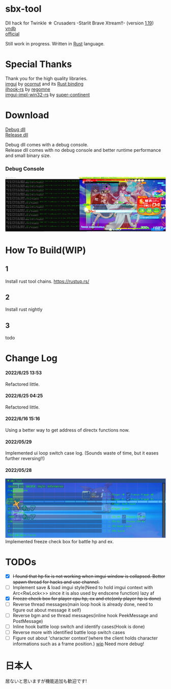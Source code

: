 # sbx-tool

Dll hack for Twinkle ☆ Crusaders -Starlit Brave Xtream!!-  (version [1.19](https://lillian.jp/support/support.html))  
[vndb](https://vndb.org/v5937)  
[official](https://lillian.jp/kurukuru2/sbx.html)

Still work in progress.
Written in [Rust](https://www.rust-lang.org/) language.

# Special Thanks  
Thank you for the high quality libraries.  
[imgui](https://github.com/ocornut/imgui) by [ocornut](https://github.com/ocornut) and its [Rust binding](https://github.com/imgui-rs/imgui-rs)  
[ilhook-rs](https://github.com/regomne/ilhook-rs) by [regomne](https://github.com/regomne)  
[imgui-impl-win32-rs](https://github.com/super-continent/imgui-impl-win32-rs) by [super-continent](https://github.com/super-continent)  

# Download
[Debug dll](https://github.com/d42ejh/sbx-tool/raw/main/dlls/sbx_tool_dll_debug.dll)  
[Release dll](https://github.com/d42ejh/sbx-tool/raw/main/dlls/sbx_tool_dll_release.dll)  
  
Debug dll comes with a debug console.  
Release dll comes with no debug console and better runtime performance and small binary size.

### Debug Console
![](ss/dbg_console.png)  

# How To Build(WIP)
## 1
Install rust tool chains.
https://rustup.rs/

## 2 
Install rust nightly

## 3
todo  
  
  
  
# Change Log

#### 2022/6/25 13:53
Refactored little.  

#### 2022/6/25 04:25
Refactored little.  

#### 2022/6/16 15:16  
Using a better way to get address of directx functions now.  

#### 2022/05/29
Implemented ui loop switch case log.  (Sounds waste of time, but it eases further reversing!!)  

#### 2022/05/28
![](ss/freeze.png)  
Implemented freeze check box for battle hp and ex.  


# TODOs  
- [x] ~~I found that hp fix is not working when imgui window is collapsed. Better spawn thread for hacks and use channel.~~
- [ ] Implement save & load imgui style(Need to hold imgui context with Arc<RwLock<>> since it is also used by endscene function) lazy af
- [x] ~~Freeze check box for player cpu hp, ex and etc(only player hp is done)~~
- [ ] Reverse thread messages(main loop hook is already done, need to figure out about message it self)
- [ ] Reverse bgm and se thread messages(inline hook PeekMessage and PostMessage)
- [ ] Inline hook battle loop switch and identify cases(Hook is done)
- [ ] Reverse more with identified battle loop switch cases
- [ ] Figure out about 'character context'(where the client holds character informations such as a frame position.) [wip](https://github.com/d42ejh/sbx-tool/blob/450761f4b083f480ac790682bb5e311587863615/sbx-tool-core/src/battle/mod.rs#L50) Need more debug!

# 日本人
居ないと思いますが機能追加も歓迎です!  
  
